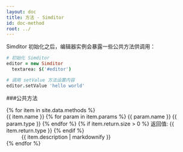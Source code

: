 ```yaml
---
layout: doc
title: 方法 - Simditor
id: doc-method
root: ../
---
```


Simditor 初始化之后，编辑器实例会暴露一些公共方法供调用：

```coffee
# 初始化 Simditor
editor = new Simditor
  textarea: $('#editor')

# 调用 setValue 方法设置内容
editor.setValue 'hello world'
```

###公共方法

<dl class="doc-methods">
  {% for item in site.data.methods %}
    <dt id="anchor-{{ item.name }}">
      <!--<span class="icon fa fa-caret-down"></span>-->
      <span class="name">{{ item.name }}</span>
      <span class="params">
        {% for param in item.params %}
          <span class="param">
            <span class="param-name">{{ param.name }}</span>
            <span class="param-type">{{ param.type }}</span>
          </span>
        {% endfor %}
      </span>
      {% if item.return.size > 0 %}
      <span class="return">返回值: {{ item.return.type }}</span>
      {% endif %}
    </dt>
    <dd class="expand">
      {{ item.description | markdownify }}
    </dd>
  {% endfor %}
</dl>
